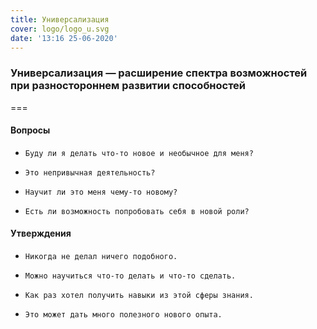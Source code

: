 ```yaml
---
title: Универсализация
cover: logo/logo_u.svg
date: '13:16 25-06-2020'
---
```


### Универсализация — расширение спектра возможностей при разностороннем развитии способностей

===

#### Вопросы

*     Буду ли я делать что-то новое и необычное для меня?
*     Это непривычная деятельность?
*     Научит ли это меня чему-то новому?
*     Есть ли возможность попробовать себя в новой роли?

#### Утверждения

*     Никогда не делал ничего подобного.
*     Можно научиться что-то делать и что-то сделать.
*     Как раз хотел получить навыки из этой сферы знания.
*     Это может дать много полезного нового опыта.
